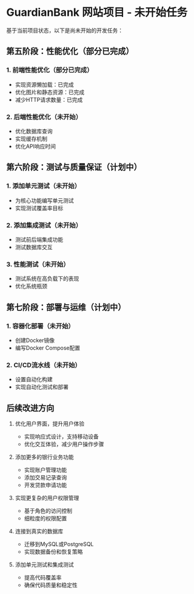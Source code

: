 # GuardianBank 网站项目 - 未开始任务

基于当前项目状态，以下是尚未开始的开发任务：

## 第五阶段：性能优化（部分已完成）

### 1. 前端性能优化（部分已完成）
- 实现资源懒加载：已完成
- 优化图片和静态资源：已完成
- 减少HTTP请求数量：已完成

### 2. 后端性能优化（未开始）
- 优化数据库查询
- 实现缓存机制
- 优化API响应时间

## 第六阶段：测试与质量保证（计划中）

### 1. 添加单元测试（未开始）
- 为核心功能编写单元测试
- 实现测试覆盖率目标

### 2. 添加集成测试（未开始）
- 测试前后端集成功能
- 测试数据库交互

### 3. 性能测试（未开始）
- 测试系统在高负载下的表现
- 优化系统瓶颈

## 第七阶段：部署与运维（计划中）

### 1. 容器化部署（未开始）
- 创建Docker镜像
- 编写Docker Compose配置

### 2. CI/CD流水线（未开始）
- 设置自动化构建
- 实现自动化测试和部署

## 后续改进方向

1. 优化用户界面，提升用户体验
   - 实现响应式设计，支持移动设备
   - 优化交互体验，减少用户操作步骤

2. 添加更多的银行业务功能
   - 实现账户管理功能
   - 添加交易记录查询
   - 开发贷款申请功能

3. 实现更复杂的用户权限管理
   - 基于角色的访问控制
   - 细粒度的权限配置

4. 连接到真实的数据库
   - 迁移到MySQL或PostgreSQL
   - 实现数据备份和恢复策略

5. 添加单元测试和集成测试
   - 提高代码覆盖率
   - 确保代码质量和稳定性